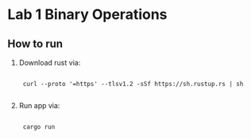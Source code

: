 # Lab 1 Binary Operations

## How to run

1. Download rust via:

    <code>
    curl --proto '=https' --tlsv1.2 -sSf https://sh.rustup.rs | sh
    </code>
2. Run app via:

    <code>
    cargo run
    </code>
